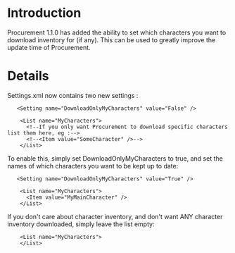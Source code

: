 # Introduction #

Procurement 1.1.0 has added the ability to set which characters you want to download inventory for (if any). This can be used to greatly improve the update time of Procurement.

# Details #

Settings.xml now contains two new settings :

```
   <Setting name="DownloadOnlyMyCharacters" value="False" />
```

```
    <List name="MyCharacters">
      <!--If you only want Procurement to download specific characters list them here, eg :-->
      <!--<Item value="SomeCharacter" />-->
    </List>
```

To enable this, simply set DownloadOnlyMyCharacters to true, and set the names of which characters you want to be kept up to date:


```
   <Setting name="DownloadOnlyMyCharacters" value="True" />
```

```
    <List name="MyCharacters">
      <Item value="MyMainCharacter" />
    </List>
```

If you don't care about character inventory, and don't want ANY character inventory downloaded, simply leave the list empty:

```
    <List name="MyCharacters">
    </List>
```